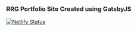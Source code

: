 ### RRG Portfolio Site Created using GatsbyJS

[![Netlify Status](https://api.netlify.com/api/v1/badges/a2d773d4-39ce-4aee-bae9-ac170f54f513/deploy-status)](https://app.netlify.com/sites/rohanrajgautam/deploys)
